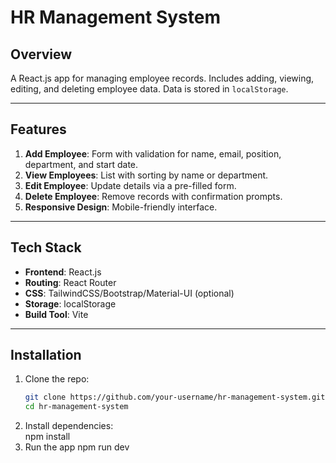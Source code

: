 # HR Management System

## Overview  
A React.js app for managing employee records. Includes adding, viewing, editing, and deleting employee data. Data is stored in `localStorage`.

---

## Features  
1. **Add Employee**: Form with validation for name, email, position, department, and start date.  
2. **View Employees**: List with sorting by name or department.  
3. **Edit Employee**: Update details via a pre-filled form.  
4. **Delete Employee**: Remove records with confirmation prompts.  
5. **Responsive Design**: Mobile-friendly interface.

---

## Tech Stack  
- **Frontend**: React.js  
- **Routing**: React Router  
- **CSS**: TailwindCSS/Bootstrap/Material-UI (optional)  
- **Storage**: localStorage  
- **Build Tool**: Vite  

---

## Installation  
1. Clone the repo:  
   ```bash
   git clone https://github.com/your-username/hr-management-system.git
   cd hr-management-system
2. Install dependencies:  
   npm install
3. Run the app
   npm run dev



